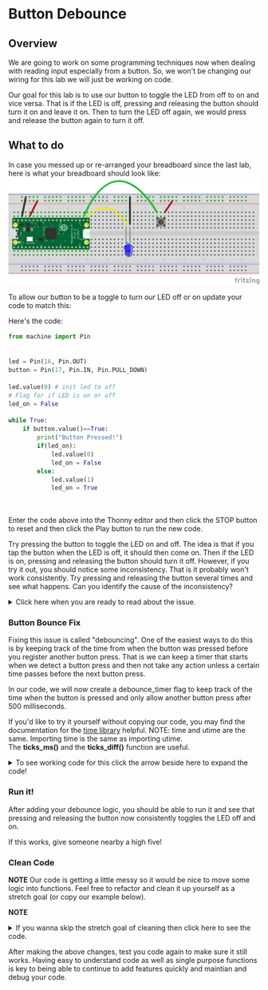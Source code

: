 # Button Debounce

## Overview

We are going to work on some programming techniques now when dealing with reading input especially from a button.  So, we won't be changing our wiring for this lab we will just be working on code.

Our goal for this lab is to use our button to toggle the LED from off to on and vice versa.  That is if the LED is off, pressing and releasing the button should turn it on and leave it on.  Then to turn the LED off again, we would press and release the button again to turn it off.

 ## What to do

In case you messed up or re-arranged your breadboard since the last lab, here is what your breadboard should look like:
![Button Diagram](/images/8_button_pico_bb.png)

To allow our button to be a toggle to turn our LED off or on update your code to match this:

Here's the code:

``` Python
from machine import Pin


led = Pin(16, Pin.OUT)
button = Pin(17, Pin.IN, Pin.PULL_DOWN)

led.value(0) # init led to off
# Flag for if LED is on or off
led_on = False

while True:
    if button.value()==True:
        print("Button Pressed!")
        if(led_on):
            led.value(0)
            led_on = False
        else:
            led.value(1)
            led_on = True
        
    
```
Enter the code above into the Thonny editor and then click the STOP button to reset and then click the Play button to run the new code.

Try pressing the button to toggle the LED on and off.  The idea is that if you tap the button when the LED is off, it should then come on.  Then if the LED is on, pressing and releasing the button should turn it off.  However, if you try it out, you should notice some inconsistency.  That is it probably won't work consistently.  Try pressing and releasing the button several times and see what happens.  Can you identify the cause of the inconsistency?

<details>
 <summary>Click here when you are ready to read about the issue.</summary>

 The issue is what we call button bouncing.  The while loop is running at such a fast pace that when you press the button it triggers multiple button presses.  There is no pause in our code from the time it detects one button press til the time it tries to check again.  So, if the button is held down for just a few milliseconds, it could trigger multiple button presses.
</details>

### Button Bounce Fix

Fixing this issue is called "debouncing".  One of the easiest ways to do this is by keeping track of the time from when the button was pressed before you register another button press.  That is we can keep a timer that starts when we detect a button press and then not take any action unless a certain time passes before the next button press.

In our code, we will now create a debounce_timer flag to keep track of the time when the button is pressed and only allow another button press after 500 milliseconds.

If you'd like to try it yourself without copying our code, you may find the documentation for the [time library](https://docs.micropython.org/en/latest/library/time.html#module-time) helpful.  NOTE: time and utime are the same.  Importing time is the same as importing utime.  
The **ticks_ms()** and the **ticks_diff()** function are useful.

<details>
 <summary>To see working code for this click the arrow beside here to expand the code!</summary>
  

```Python
from machine import Pin
import time

led = Pin(16, Pin.OUT)
button = Pin(17, Pin.IN, Pin.PULL_DOWN)

led.value(0) # init led to off
# Flag for if LED is on or off
led_on = False


# debounce TIME saying 500ms between button presses
DEBOUNCE_TIME = 500
# debounce counter is our counter from the last button press
# initialize to current time
debounce_counter = time.ticks_ms()

while True:
    if button.value()==True:
        current_time = time.ticks_ms()
        # Calculate time passed since last button press
        time_passed = time.ticks_diff(current_time,debounce_counter)
        print("time passed=" + str(time_passed))
        if (time_passed > DEBOUNCE_TIME):
            print("Button Pressed!")
            # set debounce_counter to current time
            debounce_counter = time.ticks_ms()
            if(led_on):
                led.value(0)
                led_on = False
            else:
                led.value(1)
                led_on = True
        else:
            print("Not enough time")
    
```

</details>


### Run it!

After adding your debounce logic, you should be able to run it and see that pressing and releasing the button now consistently toggles the LED off and on.

If this works, give someone nearby a high five!

### Clean Code

**NOTE** Our code is getting a little messy so it would be nice to move some logic into functions.  Feel free to refactor and clean it up yourself as a stretch goal (or copy our example below).


**NOTE**<details><summary>If you wanna skip the stretch goal of cleaning then click here to see the code.</summary> 

```Python
from machine import Pin
import utime

led = Pin(16, Pin.OUT)
button = Pin(17, Pin.IN, Pin.PULL_DOWN)

led.value(0) # init led to off
# Flag for if LED is on or off
led_on = False


# debounce utime saying 500ms between button presses
DEBOUNCE_utime = 500
# debounce counter is our counter from the last button press
# initialize to current utime
debounce_counter = utime.ticks_ms()

# Function to handle turning LED off and on and setting flag
def toggle_led():
    global led_on
    if(led_on):
        led.value(0)
        led_on = False
    else:
        led.value(1)
        led_on = True

# Function to handle when the button is pressed
def button_press_detected():
    global debounce_counter
    current_utime = utime.ticks_ms()
    # Calculate utime passed since last button press
    utime_passed = utime.ticks_diff(current_utime,debounce_counter)
    print("utime passed=" + str(utime_passed))
    if (utime_passed > DEBOUNCE_utime):
        print("Button Pressed!")
        # set debounce_counter to current utime
        debounce_counter = utime.ticks_ms()
        toggle_led()
    
    else:
        print("Not enough utime")


while True:
    if button.value()==True:
        button_press_detected()

```
</details>

After making the above changes, test you code again to make sure it still works.  Having easy to understand code as well as single purpose functions is key to being able to continue to add features quickly and maintian and debug your code.
